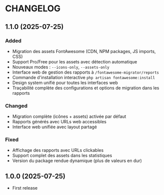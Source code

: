 CHANGELOG
=========

1.1.0 (2025-07-25)
------------------

### Added
- Migration des assets FontAwesome (CDN, NPM packages, JS imports, CSS)
- Support Pro/Free pour les assets avec détection automatique
- Nouveaux modes : `--icons-only`, `--assets-only`
- Interface web de gestion des rapports à `/fontawesome-migrator/reports`
- Commande d'installation interactive `php artisan fontawesome:install`
- Design system unifié pour toutes les interfaces web
- Traçabilité complète des configurations et options de migration dans les rapports

### Changed
- Migration complète (icônes + assets) activée par défaut
- Rapports générés avec URLs web accessibles
- Interface web unifiée avec layout partagé

### Fixed  
- Affichage des rapports avec URLs clickables
- Support complet des assets dans les statistiques
- Version du package rendue dynamique (plus de valeurs en dur)



1.0.0 (2025-07-25)
------------------

- First release

